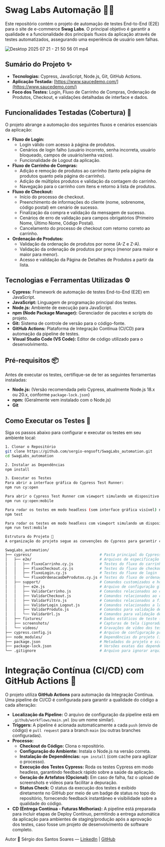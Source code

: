 # Swag Labs Automação 🧪🚀

Este repositório contém o projeto de automação de testes End-to-End (E2E) para o site de e-commerce **Swag Labs**. O principal objetivo é garantir a qualidade e a funcionalidade dos principais fluxos da aplicação através de testes automatizados, assegurando uma experiência de usuário sem falhas.

![Desktop 2025 07 21 - 21 50 56 01 mp4](https://github.com/user-attachments/assets/e6360f14-4378-4b10-8d44-0b7f6869991d)

## Sumário do Projeto ✨
* **Tecnologias:** Cypress, JavaScript, Node.js, Git, GitHub Actions.
* **Aplicação Testada:** [https://www.saucedemo.com/](https://www.saucedemo.com/)
* **Foco dos Testes:** Login, Fluxo de Carrinho de Compras, Ordenação de Produtos, Checkout, e validações detalhadas de interface e dados.

## Funcionalidades Testadas (Cobertura) 🎯
O projeto abrange a automação dos seguintes fluxos e cenários essenciais da aplicação:

* **Fluxo de Login:**
    * Login válido com acesso à página de produtos.
    * Cenários de login falho (usuário incorreto, senha incorreta, usuário bloqueado, campos de usuário/senha vazios).
    * Funcionalidade de Logout da aplicação.
* **Fluxo de Carrinho de Compras:**
    * Adição e remoção de produtos ao carrinho (tanto pela página de produtos quanto pela página do carrinho).
    * Adição de múltiplos produtos e validação da contagem do carrinho.
    * Navegação para o carrinho com itens e retorno à lista de produtos.
* **Fluxo de Checkout:**
    * Início do processo de checkout.
    * Preenchimento de informações do cliente (nome, sobrenome, código postal) em cenário de sucesso.
    * Finalização da compra e validação da mensagem de sucesso.
    * Cenários de erro de validação para campos obrigatórios (Primeiro Nome, Último Nome, Código Postal).
    * Cancelamento do processo de checkout com retorno correto ao carrinho.
* **Ordenação de Produtos:**
    * Validação da ordenação de produtos por nome (A-Z e Z-A).
    * Validação da ordenação de produtos por preço (menor para maior e maior para menor).
    * Acesso e validação da Página de Detalhes de Produtos a partir da lista.

## Tecnologias e Ferramentas Utilizadas ⚙️

* **Cypress:** Framework de automação de testes End-to-End (E2E) em JavaScript.
* **JavaScript:** Linguagem de programação principal dos testes.
* **Node.js:** Ambiente de execução para JavaScript.
* **npm (Node Package Manager):** Gerenciador de pacotes e scripts do projeto.
* **Git:** Sistema de controle de versão para o código-fonte.
* **GitHub Actions:** Plataforma de Integração Contínua (CI/CD) para automação da pipeline de testes.
* **Visual Studio Code (VS Code):** Editor de código utilizado para o desenvolvimento.

## Pré-requisitos 📦

Antes de executar os testes, certifique-se de ter as seguintes ferramentas instaladas:

* **Node.js:** (Versão recomendada pelo Cypress, atualmente Node.js 18.x ou 20.x, conforme `package-lock.json`)
* **npm:** (Geralmente vem instalado com o Node.js)
* **Git**

## Como Executar os Testes 🚀

Siga os passos abaixo para configurar e executar os testes em seu ambiente local:

```bash
1. Clonar o Repositório
git clone https://github.com/sergio-engsoft/SwagLabs_automation.git
cd SwagLabs_automation

2. Instalar as Dependências
npm install

3. Executar os Testes
Para abrir a interface gráfica do Cypress Test Runner:
npm run cy:open

Para abrir o Cypress Test Runner com viewport simulando um dispositivo móvel:
npm run cy:open:mobile

Para rodar os testes em modo headless (sem interface gráfica visível) no terminal:
npm test

Para rodar os testes em modo headless com viewport simulando um dispositivo móvel no terminal:
npm run test:mobile

Estrutura do Projeto 📁
A organização do projeto segue as convenções do Cypress para garantir clareza e manutenibilidade:

SwagLabs_automation/
├── cypress/                               # Pasta principal do Cypress
│   ├── e2e/                               # Arquivos de especificação dos testes End-to-End (.cy.js)
│   │   ├── FluxoCarrinho.cy.js            # Testes do fluxo do carrinho
│   │   ├── FluxoCheckout.cy.js            # Testes do fluxo de checkout
│   │   ├── FluxoLogin.cy.js               # Testes do fluxo de login
│   │   └── FluxoOrdenacaoDeProdutos.cy.js # Testes do fluxo de ordenação de produtos
│   ├── support/                           # Comandos customizados e hooks globais
│   │   ├── e2e.js                         # Arquivo de configuração global para carregar comandos e hooks
│   │   ├── ValidarCarrinho.js             # Comandos relacionados ao carrinho
│   │   ├── ValidarCheckout.js             # Comandos relacionados ao checkout
│   │   ├── ValidarFiltro.js               # Comandos relacionados a filtros/ordenação
│   │   ├── ValidarLogin_Logout.js         # Comandos relacionados a login e logout
│   │   ├── ValidarProduto.js              # Comandos para validação de produtos
│   │   └── ValidarUrl.js                  # Comandos para validação de URLs
│   ├── fixtures/                          # Dados estáticos de teste (JSON, CSV, etc.)
│   ├── screenshots/                       # Capturas de tela (ignoradas pelo Git)
│   └── videos/                            # Gravações de vídeo dos testes (ignoradas pelo Git)
├── cypress.config.js                      # Arquivo de configuração principal do Cypress
├── node_modules/                          # Dependências do projeto (ignoradas pelo Git)
├── package.json                           # Metadados do projeto e scripts npm/yarn
├── package-lock.json                      # Versões exatas das dependências
└── .gitignore                             # Arquivo para ignorar arquivos não relevantes para o Git
```
# Integração Contínua (CI/CD) com GitHub Actions 🚀

O projeto utiliza **GitHub Actions** para automação da Integração Contínua. Uma pipeline de CI/CD é configurada para garantir a qualidade do código a cada alteração:

* **Localização da Pipeline:** O arquivo de configuração da pipeline está em `.github/workflows/main.yml` (ou um nome similar).
* **Triggers:** A pipeline é acionada automaticamente a cada `push` (envio de código) e `pull request` para a branch `main` (ou outras branches configuradas).
* **Processo:**
    * **Checkout do Código:** Clona o repositório.
    * **Configuração do Ambiente:** Instala o Node.js na versão correta.
    * **Instalação de Dependências:** `npm install` (com cache para agilizar o processo).
    * **Execução dos Testes Cypress:** Roda os testes Cypress em modo headless, garantindo feedback rápido sobre a saúde da aplicação.
    * **Geração de Artefatos (Opcional):** Em caso de falha, faz o upload de screenshots e vídeos para facilitar a depuração.
    * **Status Check:** O status da execução dos testes é exibido diretamente no GitHub por meio de um badge de status no topo do repositório, fornecendo feedback instantâneo e visibilidade sobre a qualidade do código.
* **CD (Entrega Contínua - Futuras Melhorias):** A pipeline está preparada para incluir etapas de Deploy Contínuo, permitindo a entrega automática da aplicação para ambientes de staging/produção após a aprovação dos testes, caso fosse um projeto de desenvolvimento de software completo.

Autor 👤
Sérgio dos Santos Soares — [LinkedIn](https://www.linkedin.com/in/sergio-dos-santos-soares/) | [GitHub](https://github.com/sergio-engsoft)
